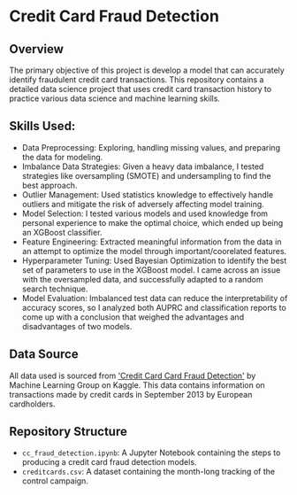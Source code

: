 # Credit Card Fraud Detection

## Overview
The primary objective of this project is develop a model that can accurately identify fraudulent credit card transactions. This repository contains a detailed data science project that uses credit card transaction history to practice various data science and machine learning skills.

## Skills Used: 
- Data Preprocessing: Exploring, handling missing values, and preparing the data for modeling.
- Imbalance Data Strategies: Given a heavy data imbalance, I tested strategies like oversampling (SMOTE) and undersampling to find the best approach.
- Outlier Management: Used statistics knowledge to effectively handle outliers and mitigate the risk of adversely affecting model training. 
- Model Selection: I tested various models and used knowledge from personal experience to make the optimal choice, which ended up being an XGBoost classifier.
- Feature Engineering: Extracted meaningful information from the data in an attempt to optimize the model through important/coorelated features.
- Hyperparameter Tuning: Used Bayesian Optimization to identify the best set of parameters to use in the XGBoost model. I came across an issue with the oversampled data, and successfully adapted to a random search technique.
- Model Evaluation: Imbalanced test data can reduce the interpretability of accuracy scores, so I analyzed both AUPRC and classification reports to come up with a conclusion that weighed the advantages and disadvantages of two models.

## Data Source
All data used is sourced from ['Credit Card Card Fraud Detection'](https://www.kaggle.com/datasets/mlg-ulb/creditcardfraud) by Machine Learning Group on Kaggle. This data contains information on transactions made by credit cards in September 2013 by European cardholders.

## Repository Structure
- `cc_fraud_detection.ipynb`: A Jupyter Notebook containing the steps to producing a credit card fraud detection models. 
- `creditcards.csv`: A dataset containing the month-long tracking of the control campaign.


